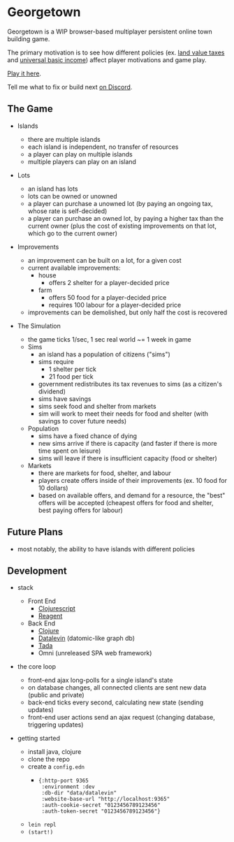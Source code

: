 # Georgetown

Georgetown is a WIP browser-based multiplayer persistent online town building game.

The primary motivation is to see how different policies (ex. [land value taxes](https://en.wikipedia.org/wiki/Land_value_tax) and [universal basic income](https://en.wikipedia.org/wiki/Universal_basic_income)) affect player motivations and game play.

[Play it here](https://georgetown.sunnypursuits.com).

Tell me what to fix or build next [on Discord](https://discord.gg/FdPus82t4b).

## The Game

- Islands
  - there are multiple islands
  - each island is independent, no transfer of resources
  - a player can play on multiple islands
  - multiple players can play on an island

- Lots
  - an island has lots
  - lots can be owned or unowned
  - a player can purchase a unowned lot (by paying an ongoing tax, whose rate is self-decided)
  - a player can purchase an owned lot, by paying a higher tax than the current owner (plus the cost of existing improvements on that lot, which go to the current owner)

- Improvements
  - an improvement can be built on a lot, for a given cost
  - current available improvements:
    - house
      - offers 2 shelter for a player-decided price
    - farm
      - offers 50 food for a player-decided price
      - requires 100 labour for a player-decided price
  - improvements can be demolished, but only half the cost is recovered

- The Simulation
  - the game ticks 1/sec, 1 sec real world ~= 1 week in game
  - Sims
    - an island has a population of citizens ("sims")
    - sims require
       - 1 shelter per tick
       - 21 food per tick
    - government redistributes its tax revenues to sims (as a citizen's dividend)
    - sims have savings
    - sims seek food and shelter from markets
    - sim will work to meet their needs for food and shelter (with savings to cover future needs)
  - Population
    - sims have a fixed chance of dying
    - new sims arrive if there is capacity (and faster if there is more time spent on leisure)
    - sims will leave if there is insufficient capacity
    (food or shelter)
  - Markets
    - there are markets for food, shelter, and labour
    - players create offers inside of their improvements (ex. 10 food for 10 dollars)
    - based on available offers, and demand for a resource, the "best" offers will be accepted (cheapest offers for food and shelter, best paying offers for labour)

## Future Plans

- most notably, the ability to have islands with different policies

## Development

- stack
  - Front End
    - [Clojurescript](https://clojure.org)
    - [Reagent](https://clojure.org)
  - Back End
     - [Clojure](https://clojure.org)
     - [Datalevin](https://github.com/juji-io/datalevin) (datomic-like graph db)
     - [Tada](https://github.com/rafd/tada)
     - Omni (unreleased SPA web framework)

- the core loop
  - front-end ajax long-polls for a single island's state
  - on database changes, all connected clients are sent new data (public and private)
  - back-end ticks every second, calculating new state (sending updates)
  - front-end user actions send an ajax request (changing database, triggering updates)

- getting started
  - install java, clojure
  - clone the repo
  - create a `config.edn`
    - ```
      {:http-port 9365
       :environment :dev
       :db-dir "data/datalevin"
       :website-base-url "http://localhost:9365"
       :auth-cookie-secret "0123456789123456"
       :auth-token-secret "0123456789123456"}
       ```
  - `lein repl`
  - `(start!)`
